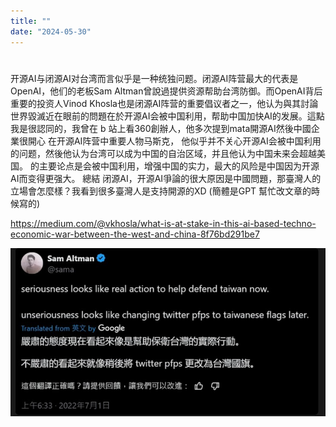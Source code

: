 ```yaml
---
title: ""
date: "2024-05-30"
---
```

# 

开源AI与闭源AI对台湾而言似乎是一种统独问题。闭源AI阵营最大的代表是OpenAI，他们的老板Sam Altman曾說過提供资源帮助台湾防御。而OpenAI背后重要的投资人Vinod Khosla也是闭源AI阵营的重要倡议者之一，他认为與其討論世界毀滅近在眼前的問題在於开源AI会被中国利用，帮助中国加快AI的发展。這點我是很認同的，我曾在 b 站上看360創辦人，他多次提到mata開源AI然後中國企業很開心
在开源AI阵营中重要人物马斯克，
他似乎并不关心开源AI会被中国利用的问题，然後他认为台湾可以成为中国的自治区域，并且他认为中国未来会超越美国。
的主要论点是会被中国利用，增强中国的实力，最大的风险是中国因为开源AI而变得更强大。
總結
闭源AI，开源AI爭論的很大原因是中國問題，那臺灣人的立場會怎麼樣？我看到很多臺灣人是支持開源的XD
(簡體是GPT 幫忙改文章的時候寫的)

https://medium.com/@vkhosla/what-is-at-stake-in-this-ai-based-techno-economic-war-between-the-west-and-china-8f76bd291be7

![ 1](../images/posts/samAltman_taiwan.png)
